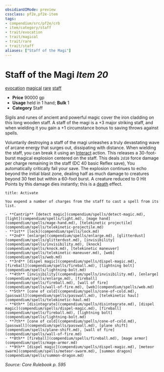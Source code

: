 ```yaml
---
obsidianUIMode: preview
cssclass: pf2e,pf2e-item
tags:
- compendium/src/pf2e/crb
- item/category/staff
- trait/evocation
- trait/magical
- trait/rare
- trait/staff
aliases: ["Staff of the Magi"]
---
```

# Staff of the Magi *Item 20*  
[evocation](rules/traits/evocation.md "Evocation School Trait")  [magical](rules/traits/magical.md "Magical Item Trait")  [rare](rules/traits/rare.md "Rare Rarity Trait")  [staff](rules/traits/staff.md "Staff Item Trait")  

- **Price** 90000 gp
- **Usage** held in 1 hand; **Bulk** 1
- **Category** Staff

Sigils and runes of ancient and powerful magic cover the iron cladding on this long wooden staff. A staff of the magi is a +3 major striking staff, and when wielding it you gain a +1 circumstance bonus to saving throws against spells.

Voluntarily destroying a staff of the magi unleashes a truly devastating wave of arcane energy that surges out, dissipating with distance. When wielding the staff, you can break it using an [Interact](rules/actions/interact.md) action. This releases a 30-foot-burst magical explosion centered on the staff. This deals `2d10` force damage per charge remaining in the staff (DC 40 basic Reflex save), You automatically critically fail your save. The explosion continues to echo beyond the initial blast zone, dealing half as much damage to creatures beyond 30 feet but within a 60-foot burst. A creature reduced to 0 Hit Points by this damage dies instantly; this is a [death](rules/traits/death.md "Death Effect Trait") effect.

```ad-embed-ability
title: Activate

You expend a number of charges from the staff to cast a spell from its list.

- **Cantrip** [detect magic](compendium/spells/detect-magic.md), [light](compendium/spells/light.md), [mage hand](compendium/spells/mage-hand.md), [telekinetic projectile](compendium/spells/telekinetic-projectile.md)
- **1st** [lock](compendium/spells/lock.md)
- **2nd** [enlarge](compendium/spells/enlarge.md), [glitterdust](compendium/spells/glitterdust.md), [invisibility](compendium/spells/invisibility.md), [knock](compendium/spells/knock.md), [telekinetic maneuver](compendium/spells/telekinetic-maneuver.md), [web](compendium/spells/web.md)
- **3rd** [dispel magic](compendium/spells/dispel-magic.md), [fireball](compendium/spells/fireball.md), [lightning bolt](compendium/spells/lightning-bolt.md)
- **4th** [invisibility](compendium/spells/invisibility.md), [enlarge](compendium/spells/enlarge.md), [fireball](compendium/spells/fireball.md), [wall of fire](compendium/spells/wall-of-fire.md), [web](compendium/spells/web.md)
- **5th** [cone of cold](compendium/spells/cone-of-cold.md), [passwall](compendium/spells/passwall.md), [telekinetic haul](compendium/spells/telekinetic-haul.md)
- **6th** [disintegrate](compendium/spells/disintegrate.md), [dispel magic](compendium/spells/dispel-magic.md), [fireball](compendium/spells/fireball.md), [lightning bolt](compendium/spells/lightning-bolt.md)
- **7th** [cone of cold](compendium/spells/cone-of-cold.md), [passwall](compendium/spells/passwall.md), [plane shift](compendium/spells/plane-shift.md), [wall of fire](compendium/spells/wall-of-fire.md)
- **8th** [fireball](compendium/spells/fireball.md), [mage armor](compendium/spells/mage-armor.md)
- **9th** [dispel magic](compendium/spells/dispel-magic.md), [meteor swarm](compendium/spells/meteor-swarm.md), [summon dragon](compendium/spells/summon-dragon.md)
```

*Source: Core Rulebook p. 595*